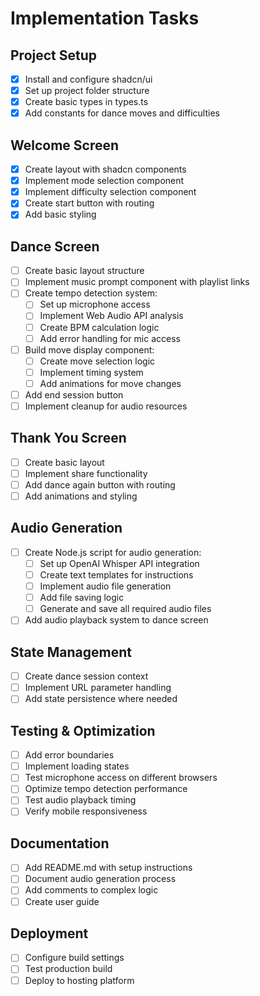 # Implementation Tasks

## Project Setup

- [x] Install and configure shadcn/ui
- [x] Set up project folder structure
- [x] Create basic types in types.ts
- [x] Add constants for dance moves and difficulties

## Welcome Screen

- [x] Create layout with shadcn components
- [x] Implement mode selection component
- [x] Implement difficulty selection component
- [x] Create start button with routing
- [x] Add basic styling

## Dance Screen

- [ ] Create basic layout structure
- [ ] Implement music prompt component with playlist links
- [ ] Create tempo detection system:
  - [ ] Set up microphone access
  - [ ] Implement Web Audio API analysis
  - [ ] Create BPM calculation logic
  - [ ] Add error handling for mic access
- [ ] Build move display component:
  - [ ] Create move selection logic
  - [ ] Implement timing system
  - [ ] Add animations for move changes
- [ ] Add end session button
- [ ] Implement cleanup for audio resources

## Thank You Screen

- [ ] Create basic layout
- [ ] Implement share functionality
- [ ] Add dance again button with routing
- [ ] Add animations and styling

## Audio Generation

- [ ] Create Node.js script for audio generation:
  - [ ] Set up OpenAI Whisper API integration
  - [ ] Create text templates for instructions
  - [ ] Implement audio file generation
  - [ ] Add file saving logic
  - [ ] Generate and save all required audio files
- [ ] Add audio playback system to dance screen

## State Management

- [ ] Create dance session context
- [ ] Implement URL parameter handling
- [ ] Add state persistence where needed

## Testing & Optimization

- [ ] Add error boundaries
- [ ] Implement loading states
- [ ] Test microphone access on different browsers
- [ ] Optimize tempo detection performance
- [ ] Test audio playback timing
- [ ] Verify mobile responsiveness

## Documentation

- [ ] Add README.md with setup instructions
- [ ] Document audio generation process
- [ ] Add comments to complex logic
- [ ] Create user guide

## Deployment

- [ ] Configure build settings
- [ ] Test production build
- [ ] Deploy to hosting platform
